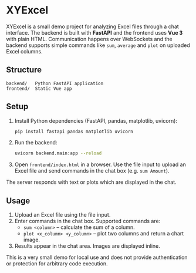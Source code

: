 # XYExcel

XYExcel is a small demo project for analyzing Excel files through a chat interface.
The backend is built with **FastAPI** and the frontend uses **Vue 3** with plain
HTML. Communication happens over WebSockets and the backend supports simple
commands like `sum`, `average` and `plot` on uploaded Excel columns.

## Structure

```
backend/   Python FastAPI application
frontend/  Static Vue app
```

## Setup

1. Install Python dependencies (FastAPI, pandas, matplotlib, uvicorn):
   ```bash
   pip install fastapi pandas matplotlib uvicorn
   ```
2. Run the backend:
   ```bash
   uvicorn backend.main:app --reload
   ```
3. Open `frontend/index.html` in a browser. Use the file input to upload an
   Excel file and send commands in the chat box (e.g. `sum Amount`).

The server responds with text or plots which are displayed in the chat.


## Usage

1. Upload an Excel file using the file input.
2. Enter commands in the chat box. Supported commands are:
   - `sum <column>` – calculate the sum of a column.
   - `plot <x_column> <y_column>` – plot two columns and return a chart image.
3. Results appear in the chat area. Images are displayed inline.

This is a very small demo for local use and does not provide authentication or protection for arbitrary code execution.
